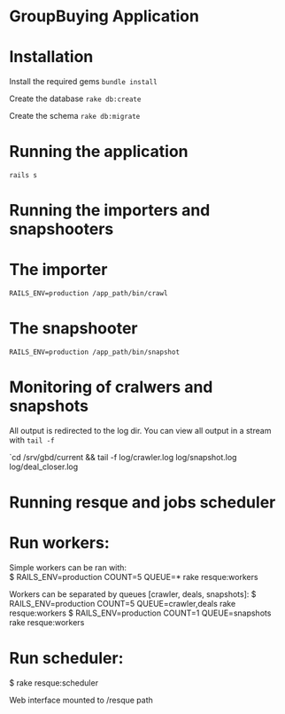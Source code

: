 GroupBuying Application
===============================

Installation
===============================

  Install the required gems
  `bundle install`

  Create the database
  `rake db:create`

  Create the schema
  `rake db:migrate`


Running the application
===============================

`rails s`

Running the importers and snapshooters
============================================

# The importer
`RAILS_ENV=production /app_path/bin/crawl`

# The snapshooter
`RAILS_ENV=production /app_path/bin/snapshot`

# Monitoring of cralwers and snapshots

All output is redirected to the log dir.
You can view all output in a stream with `tail -f`

`cd /srv/gbd/current && tail -f log/crawler.log log/snapshot.log log/deal_closer.log        


Running resque and jobs scheduler
=================================

# Run workers:
Simple workers can be ran with:  
  $ RAILS_ENV=production COUNT=5 QUEUE=* rake resque:workers
  
Workers can be separated by queues [crawler, deals, snapshots]:
  $ RAILS_ENV=production COUNT=5 QUEUE=crawler,deals rake resque:workers
  $ RAILS_ENV=production COUNT=1 QUEUE=snapshots rake resque:workers

# Run scheduler:
  $ rake resque:scheduler  

Web interface mounted to /resque path